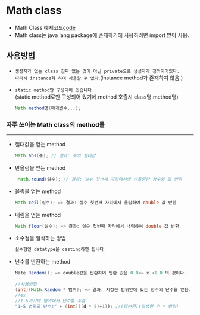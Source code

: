 Math class
===
* Math Class 예제코드[code](https://github.com/LeeWoooo/SIST_Class/blob/master/Java/Day(20.11.12)/Math_Class/UseMathClass.java)
* Math class는 java lang package에 존재하기에 사용하려면 import 받아 사용.


## 사용방법

* `생성자가 없는 class 진짜 없는 것이 아닌 private으로 생성자가 정의되어있다.`<br>
`따라서 instance화 하여 사용할 수 없다`.(instance method가 존재하지 않음.)

* `static method만 구성되어 있습니다.`<br> 
(static method로만 구성되어 있기에 method 호출시 class명.method명)
    ```java
    Math.method명(매개변수...);
    ```

### 자주 쓰이는 Math class의 method들
---

* 절대값을 얻는 method
    ```java
    Math.abs(수); // 결과: 수의 절대값
    ```
* 반올림을 얻는 method
    ```java
     Math.round(실수); // 결과: 실수 첫번째 자리에서의 반올림한 정수형 값 반환
    ```
* 올림을 얻는 method
    ```java
    Math.ceil(실수); => 결과: 실수 첫번째 자리에서 올림하여 double 값 반환
    ```
* 내림을 얻는 method
    ```java
    Math.floor(실수); => 결과: 실수 첫번째 자리에서 내림하여 double 값 반환
    ```   
* 소수점을 절삭하는 방법
    ```java
    실수형인 datatype을 casting하면 됩니다.
    ```
* 난수를 반환하는 method
    ```java
    Mate.Random(); => double값을 반환하며 반환 값은 0.0<= x <1.0 의 값이다.
       
    //사용방법
    (int)(Math.Random * 범위); => 결과: 지정한 범위안에 있는 정수의 난수를 얻음.
    //ex
    //1~5까지의 범위에서 난수를 추출
	"1~5 범위의 난수:" + (int)((d * 5)+1)); //(형변환)(발생한 수 * 범위)
    ```
